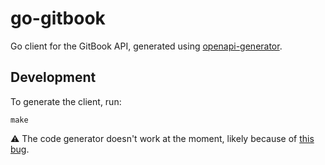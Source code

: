 # go-gitbook

Go client for the GitBook API, generated using [openapi-generator](https://github.com/OpenAPITools/openapi-generator).

## Development

To generate the client, run:

```shell
make
```

⚠️ The code generator doesn't work at the moment, likely because of [this
bug](https://github.com/OpenAPITools/openapi-generator/issues/14317).
